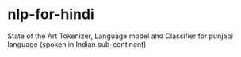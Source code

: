 # nlp-for-hindi
State of the Art Tokenizer, Language model and Classifier for punjabi language (spoken in Indian sub-continent)
